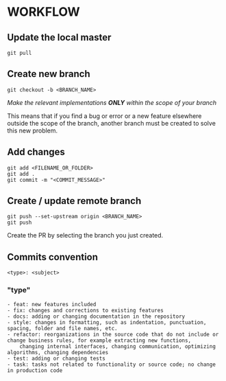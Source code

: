 # WORKFLOW

## Update the local master
```
git pull
```

## Create new branch
```
git checkout -b <BRANCH_NAME>
```

_Make the relevant implementations **ONLY** within the scope of your branch_

This means that if you find a bug or error or a new feature elsewhere outside the scope of the branch, another branch must be created to solve this new problem.

## Add changes
```
git add <FILENAME_OR_FOLDER>
git add .
git commit -m "<COMMIT_MESSAGE>"
```

## Create / update remote branch
```
git push --set-upstream origin <BRANCH_NAME>
git push
```

Create the PR by selecting the branch you just created.

## Commits convention

```
<type>: <subject>
```

### "type"

```
- feat: new features included
- fix: changes and corrections to existing features
- docs: adding or changing documentation in the repository
- style: changes in formatting, such as indentation, punctuation, spacing, folder and file names, etc.
- refactor: reorganizations in the source code that do not include or change business rules, for example extracting new functions, 
    changing internal interfaces, changing communication, optimizing algorithms, changing dependencies
- test: adding or changing tests
- task: tasks not related to functionality or source code; no change in production code
```
